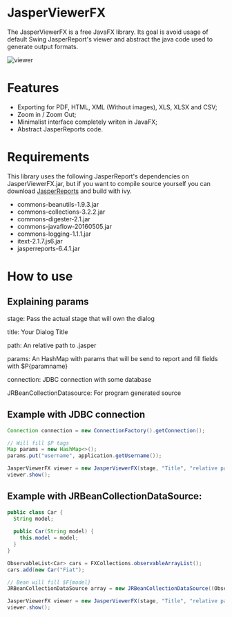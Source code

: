 # JasperViewerFX

The JasperViewerFX is a free JavaFX library. Its goal is avoid usage of default Swing JasperReport's viewer and abstract the java code used to generate output formats.

![viewer](jasperviewer.gif)

# Features
- Exporting for PDF, HTML, XML (Without images), XLS, XLSX and CSV;
- Zoom in / Zoom Out;
- Minimalist interface completely writen in JavaFX;
- Abstract JasperReports code.

# Requirements
This library uses the following JasperReport's dependencies on JasperViewerFX.jar, but if you want to compile source yourself you can download [JasperReports](https://sourceforge.net/projects/jasperreports/files/jasperreports/) and build with ivy. 

- commons-beanutils-1.9.3.jar
- commons-collections-3.2.2.jar
- commons-digester-2.1.jar
- commons-javaflow-20160505.jar
- commons-logging-1.1.1.jar
- itext-2.1.7.js6.jar
- jasperreports-6.4.1.jar

# How to use

## Explaining params
stage: Pass the actual stage that will own the dialog

title: Your Dialog Title

path: An relative path to .jasper

params: An HashMap with params that will be send to report and fill fields with $P{paramname}

connection: JDBC connection with some database

JRBeanCollectionDatasource: For program generated source

## Example with JDBC connection

```java
Connection connection = new ConnectionFactory().getConnection();

// Will fill $P tags
Map params = new HashMap<>();
params.put("username", application.getUsername());

JasperViewerFX viewer = new JasperViewerFX(stage, "Title", "relative path to .jasper", params, connection);
viewer.show();
```

## Example with JRBeanCollectionDataSource:

```java
public class Car {
  String model;
  
  public Car(String model) {
    this.model = model;
  }
}

ObservableList<Car> cars = FXCollections.observableArrayList();
cars.add(new Car("Fiat");

// Bean will fill $F{model}
JRBeanCollectionDataSource array = new JRBeanCollectionDataSource((ObservableList<Car>) cars);

JasperViewerFX viewer = new JasperViewerFX(stage, "Title", "relative path to .jasper", null, array);
viewer.show();
```
